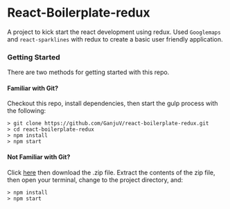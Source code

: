 # React-Boilerplate-redux
A project to kick start the react development using redux.
Used `Googlemaps` and `react-sparklines` with redux to create a basic user friendly application.

### Getting Started

There are two methods for getting started with this repo.

#### Familiar with Git?
Checkout this repo, install dependencies, then start the gulp process with the following:

```
> git clone https://github.com/GanjuV/react-boilerplate-redux.git
> cd react-boilerplate-redux
> npm install
> npm start
```

#### Not Familiar with Git?
Click [here](https://github.com/GanjuV/react-boilerplate-redux/releases) then download the .zip file.  Extract the contents of the zip file, then open your terminal, change to the project directory, and:

```
> npm install
> npm start
```

